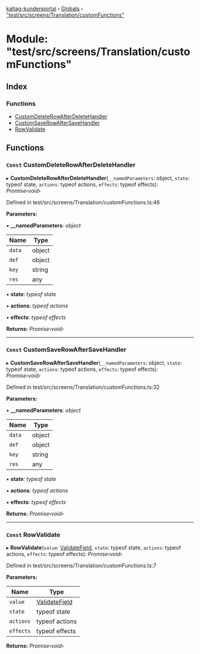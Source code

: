 [kaltag-kundenportal](../README.md) › [Globals](../globals.md) › ["test/src/screens/Translation/customFunctions"](_test_src_screens_translation_customfunctions_.md)

# Module: "test/src/screens/Translation/customFunctions"

## Index

### Functions

* [CustomDeleteRowAfterDeleteHandler](_test_src_screens_translation_customfunctions_.md#const-customdeleterowafterdeletehandler)
* [CustomSaveRowAfterSaveHandler](_test_src_screens_translation_customfunctions_.md#const-customsaverowaftersavehandler)
* [RowValidate](_test_src_screens_translation_customfunctions_.md#const-rowvalidate)

## Functions

### `Const` CustomDeleteRowAfterDeleteHandler

▸ **CustomDeleteRowAfterDeleteHandler**(`__namedParameters`: object, `state`: typeof state, `actions`: typeof actions, `effects`: typeof effects): *Promise‹void›*

Defined in test/src/screens/Translation/customFunctions.ts:46

**Parameters:**

▪ **__namedParameters**: *object*

Name | Type |
------ | ------ |
`data` | object |
`def` | object |
`key` | string |
`res` | any |

▪ **state**: *typeof state*

▪ **actions**: *typeof actions*

▪ **effects**: *typeof effects*

**Returns:** *Promise‹void›*

___

### `Const` CustomSaveRowAfterSaveHandler

▸ **CustomSaveRowAfterSaveHandler**(`__namedParameters`: object, `state`: typeof state, `actions`: typeof actions, `effects`: typeof effects): *Promise‹void›*

Defined in test/src/screens/Translation/customFunctions.ts:32

**Parameters:**

▪ **__namedParameters**: *object*

Name | Type |
------ | ------ |
`data` | object |
`def` | object |
`key` | string |
`res` | any |

▪ **state**: *typeof state*

▪ **actions**: *typeof actions*

▪ **effects**: *typeof effects*

**Returns:** *Promise‹void›*

___

### `Const` RowValidate

▸ **RowValidate**(`value`: [ValidateField](_ovl_src_library_forms_actions_.md#validatefield), `state`: typeof state, `actions`: typeof actions, `effects`: typeof effects): *Promise‹void›*

Defined in test/src/screens/Translation/customFunctions.ts:7

**Parameters:**

Name | Type |
------ | ------ |
`value` | [ValidateField](_ovl_src_library_forms_actions_.md#validatefield) |
`state` | typeof state |
`actions` | typeof actions |
`effects` | typeof effects |

**Returns:** *Promise‹void›*
